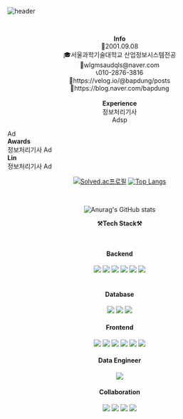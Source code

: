 ![header](https://capsule-render.vercel.app/api?type=waving&color=auto&height=300&section=header&text=SeoJiHeun&fontSize=90&animation=fadeIn&fontAlignY=38&desc=Welcome%20my%20github&descAlignY=51&descAlign=62)

<br> 

<p align="center">
<Strong>Info</Strong><br>
🐹2001.09.08<br>
🎓서울과학기술대학교 산업정보시스템전공<br>
📧wlgmsaudqls@naver.com<br>
📞010-2876-3816<br>
🔗https://velog.io/@bapdung/posts<br>
🔗https://blog.naver.com/bapdung<br>

<br>
<Strong>Experience</Strong><br>
정보처리기사<br>
Adsp<br>

Ad
<br>
<Strong>Awards</Strong><br>
정보처리기사
Ad
<br>
<Strong>Lin</Strong><br>
정보처리기사
Ad
<br>

</p>

<div align=center>

[![Solved.ac프로필](http://mazassumnida.wtf/api/v2/generate_badge?boj=wlgms0908)](https://solved.ac/profile/wlgms0908) [![Top Langs](https://github-readme-stats.vercel.app/api/top-langs/?username=JiheunSeo&hide=jupyter%20notebook&layout=compact)](https://github.com/anuraghazra/github-readme-stats)

<br>

![Anurag's GitHub stats](https://github-readme-stats.vercel.app/api?username=JiheunSeo&hide=contribs,prs&show_icons=true&theme=테마)


<p align="center">
    <Strong>⚒️Tech Stack⚒️</Strong><br>
</p>

<br>

#### Backend
<div align="center">
    <img src="https://img.shields.io/badge/Spring-6DB33F?style=for-the-badge&logo=spring&logoColor=white">
    <img src="https://img.shields.io/badge/Spring%20Boot-6DB33F?style=for-the-badge&logo=spring-boot&logoColor=white">
    <img src="https://img.shields.io/badge/JPA-007396?style=for-the-badge&logo=java&logoColor=white">
    <img src="https://img.shields.io/badge/QueryDSL-4479A1?style=for-the-badge">
    <img src="https://img.shields.io/badge/MyBatis-BF2D20?style=for-the-badge">
    <img src="https://img.shields.io/badge/JSP-007396?style=for-the-badge&logo=java&logoColor=white">
</div>

<br>

#### Database
<div align="center">
    <img src="https://img.shields.io/badge/MySQL-4479A1?style=for-the-badge&logo=mysql&logoColor=white">
    <img src="https://img.shields.io/badge/Oracle-F80000?style=for-the-badge&logo=oracle&logoColor=white">
    <img src="https://img.shields.io/badge/Redis-DC382D?style=for-the-badge&logo=redis&logoColor=white">
</div>

#### Frontend
<div align="center">
    <img src="https://img.shields.io/badge/Vue.js-4FC08D?style=for-the-badge&logo=vue-dot-js&logoColor=white">
    <img src="https://img.shields.io/badge/JavaScript-F7DF1E?style=for-the-badge&logo=javascript&logoColor=black">
    <img src="https://img.shields.io/badge/HTML-E34F26?style=for-the-badge&logo=html5&logoColor=white">
    <img src="https://img.shields.io/badge/CSS-1572B6?style=for-the-badge&logo=css3&logoColor=white">
    <img src="https://img.shields.io/badge/Flutter-02569B?style=for-the-badge&logo=flutter&logoColor=white">
    <img src="https://img.shields.io/badge/Dart-0175C2?style=for-the-badge&logo=dart&logoColor=white">
</div>

#### Data Engineer
<div align="center">
    <img src="https://img.shields.io/badge/Python-3776AB?style=for-the-badge&logo=python&logoColor=white">
</div>

#### Collaboration
<div align="center">
    <img src="https://img.shields.io/badge/Notion-000000?style=for-the-badge&logo=notion&logoColor=white">
    <img src="https://img.shields.io/badge/GitLab-FC6D26?style=for-the-badge&logo=gitlab&logoColor=white">
    <img src="https://img.shields.io/badge/GitHub-181717?style=for-the-badge&logo=github&logoColor=white">
    <img src="https://img.shields.io/badge/Jira-0052CC?style=for-the-badge&logo=jira&logoColor=white">
</div>
<br>


